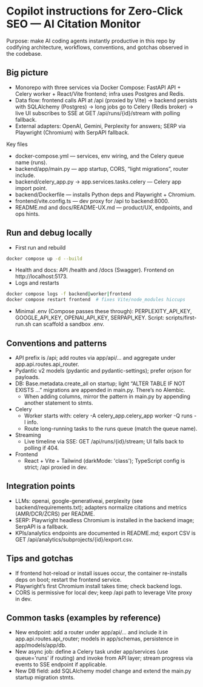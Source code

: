 # Copilot instructions for Zero‑Click SEO — AI Citation Monitor

Purpose: make AI coding agents instantly productive in this repo by codifying architecture, workflows, conventions, and gotchas observed in the codebase.

## Big picture
- Monorepo with three services via Docker Compose: FastAPI API + Celery worker + React/Vite frontend; infra uses Postgres and Redis.
- Data flow: frontend calls API at /api (proxied by Vite) → backend persists with SQLAlchemy (Postgres) → long jobs go to Celery (Redis broker) → live UI subscribes to SSE at GET /api/runs/{id}/stream with polling fallback.
- External adapters: OpenAI, Gemini, Perplexity for answers; SERP via Playwright (Chromium) with SerpAPI fallback.

Key files
- docker-compose.yml — services, env wiring, and the Celery queue name (runs).
- backend/app/main.py — app startup, CORS, “light migrations”, router include.
- backend/celery_app.py → app.services.tasks.celery — Celery app import point.
- backend/Dockerfile — installs Python deps and Playwright + Chromium.
- frontend/vite.config.ts — dev proxy for /api to backend:8000.
- README.md and docs/README-UX.md — product/UX, endpoints, and ops hints.

## Run and debug locally
- First run and rebuild
```bash
docker compose up -d --build
```
- Health and docs: API /health and /docs (Swagger). Frontend on http://localhost:5173.
- Logs and restarts
```bash
docker compose logs -f backend|worker|frontend
docker compose restart frontend  # fixes Vite/node_modules hiccups
```
- Minimal .env (Compose passes these through): PERPLEXITY_API_KEY, GOOGLE_API_KEY, OPENAI_API_KEY, SERPAPI_KEY. Script: scripts/first-run.sh can scaffold a sandbox .env.

## Conventions and patterns
- API prefix is /api; add routes via app/api/... and aggregate under app.api.routes.api_router.
- Pydantic v2 models (pydantic and pydantic-settings); prefer orjson for payloads.
- DB: Base.metadata.create_all on startup; light “ALTER TABLE IF NOT EXISTS …” migrations are appended in main.py. There’s no Alembic.
  - When adding columns, mirror the pattern in main.py by appending another statement to stmts.
- Celery
  - Worker starts with: celery -A celery_app.celery_app worker -Q runs -l info.
  - Route long-running tasks to the runs queue (match the queue name).
- Streaming
  - Live timeline via SSE: GET /api/runs/{id}/stream; UI falls back to polling if 404.
- Frontend
  - React + Vite + Tailwind (darkMode: 'class'); TypeScript config is strict; /api proxied in dev.

## Integration points
- LLMs: openai, google-generativeai, perplexity (see backend/requirements.txt); adapters normalize citations and metrics (AMR/DCR/ZCRS) per README.
- SERP: Playwright headless Chromium is installed in the backend image; SerpAPI is a fallback.
- KPIs/analytics endpoints are documented in README.md; export CSV is GET /api/analytics/subprojects/{id}/export.csv.

## Tips and gotchas
- If frontend hot-reload or install issues occur, the container re-installs deps on boot; restart the frontend service.
- Playwright’s first Chromium install takes time; check backend logs.
- CORS is permissive for local dev; keep /api path to leverage Vite proxy in dev.

## Common tasks (examples by reference)
- New endpoint: add a router under app/api/... and include it in app.api.routes.api_router; models in app/schemas, persistence in app/models/app/db.
- New async job: define a Celery task under app/services (use queue='runs' if routing) and invoke from API layer; stream progress via events to SSE endpoint if applicable.
- New DB field: add SQLAlchemy model change and extend the main.py startup migration stmts.

